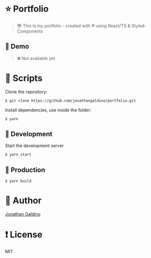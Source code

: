 # ⭐ Portfolio

> 😎 This is my portfolio - created with 💗 using React/TS & Styled-Components

## 📌 Demo

> ❌ Not available yet

# 📄 Scripts

Clone the repository:

```bash
$ git clone https://github.com/jonathangaldino/portfolio.git
```

Install dependencies, use inside the folder:

```bash
$ yarn
```

## 🔨 Development


Start the development server

```bash
$ yarn start
```

## 💎 Production

```bash
$ yarn build
```

# 👑 Author

[Jonathan Galdino](https://github.com/jonathangaldino)

# ❗ License

MIT
